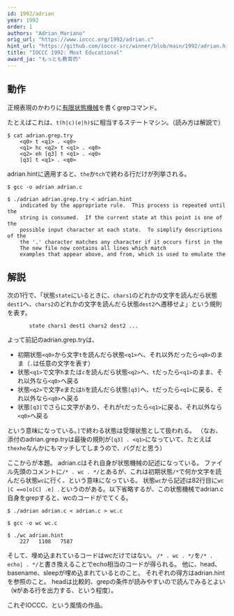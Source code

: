 ```yaml
---
id: 1992/adrian
year: 1992
order: 1
authors: "Adrian_Mariano"
orig_url: "https://www.ioccc.org/1992/adrian.c"
hint_url: "https://github.com/ioccc-src/winner/blob/main/1992/adrian.hint"
title: "IOCCC 1992: Most Educational"
award_ja: "もっとも教育的"
---
```


## 動作

正規表現のかわりに[有限状態機械](https://ja.wikipedia.org/wiki/%E6%9C%89%E9%99%90%E3%82%AA%E3%83%BC%E3%83%88%E3%83%9E%E3%83%88%E3%83%B3)を書くgrepコマンド。

たとえばこれは、`t(h|c)(e|h)$`に相当するステートマシン。（読み方は解説で）

```
$ cat adrian.grep.try
    <q0> t <q1> . <q0>
    <q1> hc <q2> t <q1> . <q0>
    <q2> eh [q3] t <q1> . <q0>
    [q3] t <q1> . <q0>
```

adrian.hintに適用すると、`the`か`tch`で終わる行だけが列挙される。

```
$ gcc -o adrian adrian.c

$ ./adrian adrian.grep.try < adrian.hint
    indicated by the appropriate rule.  This process is repeated until the
    string is consumed.  If the current state at this point is one of the
    possible input character at each state.  To simplify descriptions of the
    the '.' character matches any character if it occurs first in the
    The new file now contains all lines which match
    examples that appear above, and from, which is used to emulate the
```

## 解説

次の1行で、「状態`state`にいるときに、`chars1`のどれかの文字を読んだら状態`dest1`へ、`chars2`のどれかの文字を読んだら状態`dest2`へ遷移せよ」という規則を表す。

```
       state chars1 dest1 chars2 dest2 ...
```

よって前記のadrian.grep.tryは、

* 初期状態`<q0>`から文字`t`を読んだら状態`<q1>`へ、それ以外だったら`<q0>`のまま（`.`は任意の文字を表す）
* 状態`<q1>`で文字`h`または`c`を読んだら状態`<q2>`へ、`t`だったら`<q1>`のまま、それ以外なら`<q0>`へ戻る
* 状態`<q2>`で文字`e`または`h`を読んだら状態`[q3]`へ、`t`だったら`<q1>`に戻る、それ以外なら`<q0>`へ戻る
* 状態`[q3]`でさらに文字があり、それが`t`だったら`<q1>`に戻る、それ以外なら`<q0>`へ戻る

という意味になっている。`]`で終わる状態は受理状態として扱われる。
（なお、添付のadrian.grep.tryは最後の規則が`[q3] . <q1>`になっていて、たとえば`thexhe`なんかにもマッチしてしまうので、バグだと思う）


ここからが本題。
adrian.cはそれ自身が状態機械の記述になっている。
ファイル先頭のコメントに`/* . wc . */`とあるが、これは初期状態`/*`で何か文字を読んだら状態`wc`に行く、という意味になっている。
状態`wc`から記述は82行目に`wc |C ==o[o[C] .e] .`というのがある。以下省略するが、この状態機械でadrian.c自身をgrepすると、wcのコードがでてくる。

```
$ ./adrian adrian.c < adrian.c > wc.c

$ gcc -o wc wc.c

$ ./wc adrian.hint
    227   1108   7587
```

そして、埋め込まれているコードはwcだけではない。
`/* . wc . */`を`/* . echo| . */`と書き換えることでecho相当のコードが得られる。
他に、head、basename、sleepが埋め込まれているとのこと。
それぞれの得方はadrian.hintを参照のこと。
headは比較的、grepの条件が読みやすいので読んでみるとよい（`W`がある行を出力する、という程度）。

これぞIOCCC、という風情の作品。
